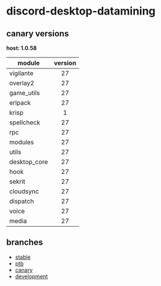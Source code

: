 # discord-desktop-datamining

## canary versions

**host: 1.0.58**

| module | version |
| ------ | :-----: |
| vigilante | 27 |
| overlay2 | 27 |
| game_utils | 27 |
| erlpack | 27 |
| krisp | 1 |
| spellcheck | 27 |
| rpc | 27 |
| modules | 27 |
| utils | 27 |
| desktop_core | 27 |
| hook | 27 |
| sekrit | 27 |
| cloudsync | 27 |
| dispatch | 27 |
| voice | 27 |
| media | 27 |

## branches

- [stable](https://github.com/OpenAsar/discord-desktop-datamining/tree/stable)
- [ptb](https://github.com/OpenAsar/discord-desktop-datamining/tree/ptb)
- [canary](https://github.com/OpenAsar/discord-desktop-datamining/tree/canary)
- [development](https://github.com/OpenAsar/discord-desktop-datamining/tree/development)